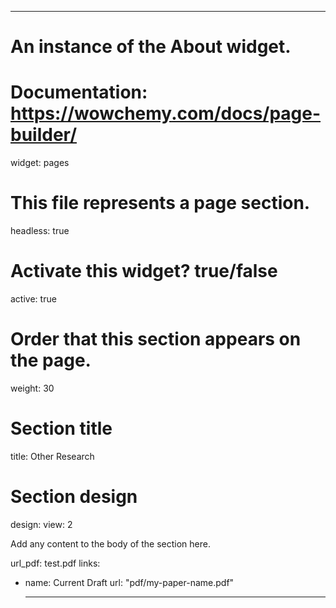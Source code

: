 ---
# An instance of the About widget.
# Documentation: https://wowchemy.com/docs/page-builder/
widget: pages

# This file represents a page section.
headless: true

# Activate this widget? true/false
active: true

# Order that this section appears on the page.
weight: 30

# Section title
title: Other Research

# Section design
design:
  view: 2


Add any content to the body of the section here.

url_pdf: test.pdf
links:
- name: Current Draft
  url: "pdf/my-paper-name.pdf"








  ---
